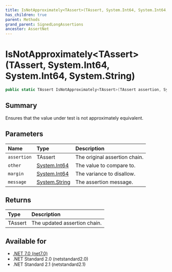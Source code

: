 ```yaml
---
title: IsNotApproximately<TAssert>(TAssert, System.Int64, System.Int64, System.String)
has_children: true
parent: Methods
grand_parent: SignedLongAssertions
ancestor: AssertNet
---
```

# IsNotApproximately&lt;TAssert&gt;(TAssert, System.Int64, System.Int64, System.String)

```csharp
public static TAssert IsNotApproximately<TAssert>(TAssert assertion, System.Int64 other, System.Int64 margin, System.String message);
```

## Summary
Ensures that the value under test is not approximately equivalent.

## Parameters
|Name|Type|Description|
|:-|:-|:-|
|`assertion`|TAssert|The original assertion chain.|
|`other`|[System.Int64](https://learn.microsoft.com/en-us/dotnet/api/system.int64)|The value to compare to.|
|`margin`|[System.Int64](https://learn.microsoft.com/en-us/dotnet/api/system.int64)|The variance to disallow.|
|`message`|[System.String](https://learn.microsoft.com/en-us/dotnet/api/system.string)|The assertion message.|

## Returns
|Type|Description|
|:-|:-|
|TAssert|The updated assertion chain.|

## Available for
- [.NET 7.0 (net7.0)](https://versionsof.net/core/7.0/)
- .NET Standard 2.0 (netstandard2.0)
- .NET Standard 2.1 (netstandard2.1)
